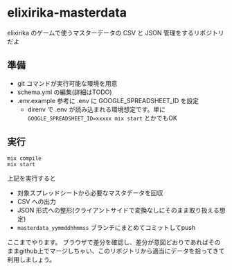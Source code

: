 # elixirika-masterdata
elixirika のゲームで使うマスターデータの CSV と JSON 管理をするリポジトリだよ

## 準備

* git コマンドが実行可能な環境を用意
* schema.yml の編集(詳細はTODO)
* .env.example 参考に .env に GOOGLE_SPREADSHEET_ID を設定
  * direnv で .env が読み込まれる環境想定です。単に `GOOGLE_SPREADSHEET_ID=xxxxx mix start` とかでもOK

## 実行

```
mix compile
mix start
```

上記を実行すると

* 対象スプレッドシートから必要なマスタデータを回収
* CSV への出力
* JSON 形式への整形(クライアントサイドで変換なしにそのまま取り扱える想定)
* `masterdata_yymmddhhmmss` ブランチにまとめてコミットしてpush

ここまでやります。
ブラウザで差分を確認し、差分が意図どおりであればそのままgithub上でマージしちゃい、このリポジトリから適当にデータを拾ってきて利用しましょう。
